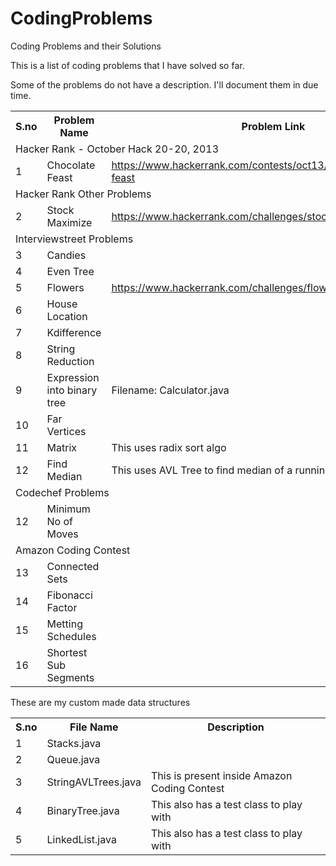 CodingProblems
==============

Coding Problems and their Solutions


This is a list of coding problems that I have solved so far.


Some of the problems do not have a description. I'll document them in due time.

<table>
	<tr>
		<th>S.no</th>
		<th>Problem Name</th>
		<th>Problem Link</th>
	</tr>
	<tr>
		<td colspan="3">Hacker Rank - October Hack 20-20, 2013</td>
	</tr>
	<tr>
		<td>1</td>
		<td>Chocolate Feast</td>
		<td>
			<a target="_blank" href="https://www.hackerrank.com/contests/oct13/challenges/chocolate-feast">https://www.hackerrank.com/contests/oct13/challenges/chocolate-feast</a>
		</td>
	</tr>
	<tr>
		<td colspan="3">Hacker Rank Other Problems</td>
	</tr>
	<tr>
		<td>2</td>
		<td>Stock Maximize</td>
		<td>
			<a target="_blank" href="https://www.hackerrank.com/challenges/stockmax">https://www.hackerrank.com/challenges/stockmax</a>
		</td>
	</tr>
	<tr>
		<td colspan="3">Interviewstreet Problems</td>
	</tr>
	<tr>
		<td>3</td>
		<td>Candies</td>
		<td>
			<a target="_blank" href="#"></a>
		</td>
	</tr>
	<tr>
		<td>4</td>
		<td>Even Tree</td>
		<td>
			<a target="_blank" href="#"></a>
		</td>
	</tr>
	<tr>
		<td>5</td>
		<td>Flowers</td>
		<td>
			<a target="_blank" href="https://www.hackerrank.com/challenges/flowers">https://www.hackerrank.com/challenges/flowers</a>
		</td>
	</tr>
	<tr>
		<td>6</td>
		<td>House Location</td>
		<td>
			<a target="_blank" href="#"></a>
		</td>
	</tr>
	<tr>
		<td>7</td>
		<td>Kdifference</td>
		<td>
			<a target="_blank" href="#"></a>
		</td>
	</tr>
	<tr>
		<td>8</td>
		<td>String Reduction</td>
		<td>
			<a target="_blank" href="#"></a>
		</td>
	</tr>
	<tr>
		<td>9</td>
		<td>Expression into binary tree</td>
		<td>
			Filename: Calculator.java<a target="_blank" href="#"></a>
		</td>
	</tr>
	<tr>
		<td>10</td>
		<td>Far Vertices</td>
		<td>
			<a target="_blank" href="#"></a>
		</td>
	</tr>
	<tr>
		<td>11</td>
		<td>Matrix</td>
		<td>
			This uses radix sort algo<a target="_blank" href="#"></a>
		</td>
	</tr>
	<tr>
		<td>12</td>
		<td>Find Median</td>
		<td>
			This uses AVL Tree to find median of a running stream of integers<a target="_blank" href="#"></a>
		</td>
	</tr>
	<tr>
		<td colspan="3">Codechef Problems</td>
	</tr>
	<tr>
		<td>12</td>
		<td>Minimum No of Moves</td>
		<td>
			<a target="_blank" href="#"></a>
		</td>
	</tr>
	<tr>
		<td colspan="3">Amazon Coding Contest</td>
	</tr>
	<tr>
		<td>13</td>
		<td>Connected Sets</td>
		<td>
			<a target="_blank" href="#"></a>
		</td>
	</tr>
	<tr>
		<td>14</td>
		<td>Fibonacci Factor</td>
		<td>
			<a target="_blank" href="#"></a>
		</td>
	</tr>
	<tr>
		<td>15</td>
		<td>Metting Schedules</td>
		<td>
			<a target="_blank" href="#"></a>
		</td>
	</tr>
	<tr>
		<td>16</td>
		<td>Shortest Sub Segments</td>
		<td>
			<a target="_blank" href="#"></a>
		</td>
	</tr>
</table>


These are my custom made data structures

<table>
	<tr>
		<th>S.no</th>
		<th>File Name</th>
		<th>Description</th>
	</tr>
	<tr>
		<td>1</td>
		<td>Stacks.java</td>
		<td></td>
	</tr>
	<tr>
		<td>2</td>
		<td>Queue.java</td>
		<td></td>
	</tr>
	<tr>
		<td>3</td>
		<td>StringAVLTrees.java</td>
		<td>This is present inside Amazon Coding Contest</td>
	</tr>
	<tr>
		<td>4</td>
		<td>BinaryTree.java</td>
		<td>This also has a test class to play with</td>
	</tr>
	<tr>
		<td>5</td>
		<td>LinkedList.java</td>
		<td>This also has a test class to play with</td>
	</tr>
</table>